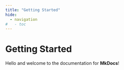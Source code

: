 ```yaml
---
title: "Getting Started"
hide:
  - navigation
#   - toc
---
```


# Getting Started

Hello and welcome to the documentation for **MkDocs**!
